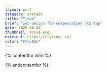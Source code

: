 ```yaml
---
layout: post
category: project
title: "Trove"
brief: "web design for compensation startup"
date: 2020-08-05
thumbnail: trove.svg
external: https://trytrove.co/
color: "#fbc02e"
---
```


{% contentfor intro %}

{% endcontentfor %}
